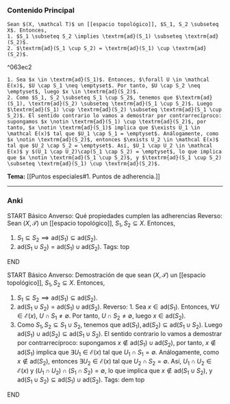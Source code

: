 ### Contenido Principal

```ad-proposition
Sean $(X, \mathcal T)$ un [[espacio topológico]], $S_1, S_2 \subseteq X$. Entonces,
1. $S_1 \subseteq S_2 \implies \textrm{ad}(S_1) \subseteq \textrm{ad}(S_2)$.
2. $\textrm{ad}(S_1 \cup S_2) = \textrm{ad}(S_1) \cup \textrm{ad}(S_2)$.
```

^063ec2

```ad-proof
1. Sea $x \in \textrm{ad}(S_1)$. Entonces, $\forall U \in \mathcal E(x)$, $U \cap S_1 \neq \emptyset$. Por tanto, $U \cap S_2 \neq \emptyset$, luego $x \in \textrm{ad}(S_2)$.
2. Como $S_1, S_2 \subseteq S_1 \cup S_2$, tenemos que $\textrm{ad}(S_1), \textrm{ad}(S_2) \subseteq \textrm{ad}(S_1 \cup S_2)$. Luego $\textrm{ad}(S_1) \cup \textrm{ad}(S_2) \subseteq \textrm{ad}(S_1 \cup S_2)$. El sentido contrario lo vamos a demostrar por contrarrecíproco: supongamos $x \notin \textrm{ad}(S_1) \cup \textrm{ad}(S_2)$, por tanto, $x \notin \textrm{ad}(S_1)$ implica que $\exists U_1 \in \mathcal E(x)$ tal que $U_1 \cap S_1 = \emptyset$. Análogamente, como $x \notin \textrm{ad}(S_2)$, entonces $\exists U_2 \in \mathcal E(x)$ tal que $U_2 \cap S_2 = \emptyset$. Así, $U_1 \cap U_2 \in \mathcal E(x)$ y $(U_1 \cap U_2)\cap(S_1 \cap S_2) = \emptyset$, lo que implica que $x \notin \textrm{ad}(S_1 \cup S_2)$, y $\textrm{ad}(S_1 \cup S_2) \subseteq \textrm{ad}(S_1) \cup \textrm{ad}(S_2)$.
```

**Tema:** [[Puntos especiales#1. Puntos de adherencia.]]

---
### Anki

START
Básico
Anverso: Qué propiedades cumplen las adherencias
Reverso: Sean $(X, \mathcal T)$ un [[espacio topológico]], $S_1, S_2 \subseteq X$. Entonces,
1. $S_1 \subseteq S_2 \implies \textrm{ad}(S_1) \subseteq \textrm{ad}(S_2)$.
2. $\textrm{ad}(S_1 \cup S_2) = \textrm{ad}(S_1) \cup \textrm{ad}(S_2)$.
Tags: top
<!--ID: 1728549802373-->
END

START
Básico
Anverso: Demostración de que sean $(X, \mathcal T)$ un [[espacio topológico]], $S_1, S_2 \subseteq X$. Entonces,
1. $S_1 \subseteq S_2 \implies \textrm{ad}(S_1) \subseteq \textrm{ad}(S_2)$.
2. $\textrm{ad}(S_1 \cup S_2) = \textrm{ad}(S_1) \cup \textrm{ad}(S_2)$.
Reverso: 1. Sea $x \in \textrm{ad}(S_1)$. Entonces, $\forall U \in \mathcal E(x)$, $U \cap S_1 \neq \emptyset$. Por tanto, $U \cap S_2 \neq \emptyset$, luego $x \in \textrm{ad}(S_2)$.
2. Como $S_1, S_2 \subseteq S_1 \cup S_2$, tenemos que $\textrm{ad}(S_1), \textrm{ad}(S_2) \subseteq \textrm{ad}(S_1 \cup S_2)$. Luego $\textrm{ad}(S_1) \cup \textrm{ad}(S_2) \subseteq \textrm{ad}(S_1 \cup S_2)$. El sentido contrario lo vamos a demostrar por contrarrecíproco: supongamos $x \notin \textrm{ad}(S_1) \cup \textrm{ad}(S_2)$, por tanto, $x \notin \textrm{ad}(S_1)$ implica que $\exists U_1 \in \mathcal E(x)$ tal que $U_1 \cap S_1 = \emptyset$. Análogamente, como $x \notin \textrm{ad}(S_2)$, entonces $\exists U_2 \in \mathcal E(x)$ tal que $U_2 \cap S_2 = \emptyset$. Así, $U_1 \cap U_2 \in \mathcal E(x)$ y $(U_1 \cap U_2)\cap(S_1 \cap S_2) = \emptyset$, lo que implica que $x \notin \textrm{ad}(S_1 \cup S_2)$, y $\textrm{ad}(S_1 \cup S_2) \subseteq \textrm{ad}(S_1) \cup \textrm{ad}(S_2)$.
Tags: dem top
<!--ID: 1728549802423-->
END